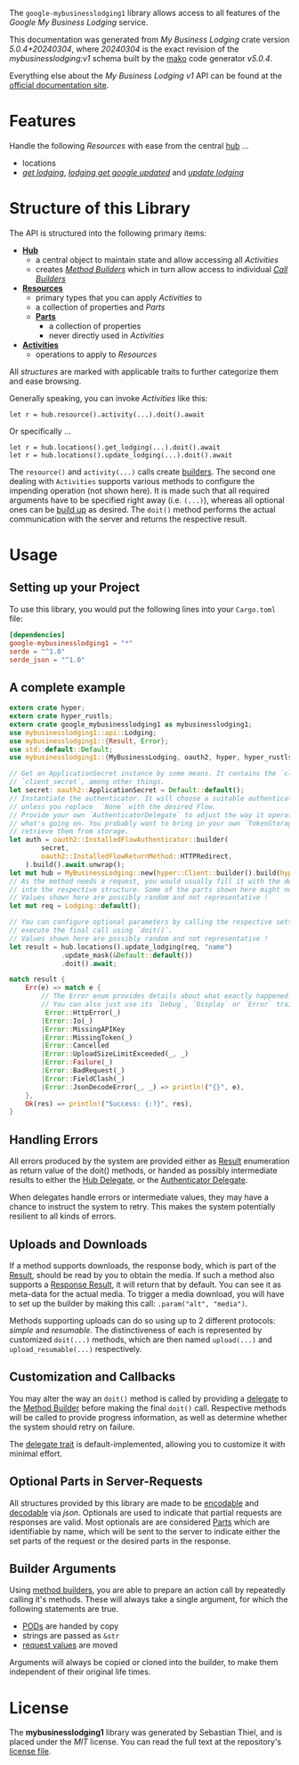 <!---
DO NOT EDIT !
This file was generated automatically from 'src/generator/templates/api/README.md.mako'
DO NOT EDIT !
-->
The `google-mybusinesslodging1` library allows access to all features of the *Google My Business Lodging* service.

This documentation was generated from *My Business Lodging* crate version *5.0.4+20240304*, where *20240304* is the exact revision of the *mybusinesslodging:v1* schema built by the [mako](http://www.makotemplates.org/) code generator *v5.0.4*.

Everything else about the *My Business Lodging* *v1* API can be found at the
[official documentation site](https://developers.google.com/my-business/).
# Features

Handle the following *Resources* with ease from the central [hub](https://docs.rs/google-mybusinesslodging1/5.0.4+20240304/google_mybusinesslodging1/MyBusinessLodging) ... 

* locations
 * [*get lodging*](https://docs.rs/google-mybusinesslodging1/5.0.4+20240304/google_mybusinesslodging1/api::LocationGetLodgingCall), [*lodging get google updated*](https://docs.rs/google-mybusinesslodging1/5.0.4+20240304/google_mybusinesslodging1/api::LocationLodgingGetGoogleUpdatedCall) and [*update lodging*](https://docs.rs/google-mybusinesslodging1/5.0.4+20240304/google_mybusinesslodging1/api::LocationUpdateLodgingCall)




# Structure of this Library

The API is structured into the following primary items:

* **[Hub](https://docs.rs/google-mybusinesslodging1/5.0.4+20240304/google_mybusinesslodging1/MyBusinessLodging)**
    * a central object to maintain state and allow accessing all *Activities*
    * creates [*Method Builders*](https://docs.rs/google-mybusinesslodging1/5.0.4+20240304/google_mybusinesslodging1/client::MethodsBuilder) which in turn
      allow access to individual [*Call Builders*](https://docs.rs/google-mybusinesslodging1/5.0.4+20240304/google_mybusinesslodging1/client::CallBuilder)
* **[Resources](https://docs.rs/google-mybusinesslodging1/5.0.4+20240304/google_mybusinesslodging1/client::Resource)**
    * primary types that you can apply *Activities* to
    * a collection of properties and *Parts*
    * **[Parts](https://docs.rs/google-mybusinesslodging1/5.0.4+20240304/google_mybusinesslodging1/client::Part)**
        * a collection of properties
        * never directly used in *Activities*
* **[Activities](https://docs.rs/google-mybusinesslodging1/5.0.4+20240304/google_mybusinesslodging1/client::CallBuilder)**
    * operations to apply to *Resources*

All *structures* are marked with applicable traits to further categorize them and ease browsing.

Generally speaking, you can invoke *Activities* like this:

```Rust,ignore
let r = hub.resource().activity(...).doit().await
```

Or specifically ...

```ignore
let r = hub.locations().get_lodging(...).doit().await
let r = hub.locations().update_lodging(...).doit().await
```

The `resource()` and `activity(...)` calls create [builders][builder-pattern]. The second one dealing with `Activities` 
supports various methods to configure the impending operation (not shown here). It is made such that all required arguments have to be 
specified right away (i.e. `(...)`), whereas all optional ones can be [build up][builder-pattern] as desired.
The `doit()` method performs the actual communication with the server and returns the respective result.

# Usage

## Setting up your Project

To use this library, you would put the following lines into your `Cargo.toml` file:

```toml
[dependencies]
google-mybusinesslodging1 = "*"
serde = "^1.0"
serde_json = "^1.0"
```

## A complete example

```Rust
extern crate hyper;
extern crate hyper_rustls;
extern crate google_mybusinesslodging1 as mybusinesslodging1;
use mybusinesslodging1::api::Lodging;
use mybusinesslodging1::{Result, Error};
use std::default::Default;
use mybusinesslodging1::{MyBusinessLodging, oauth2, hyper, hyper_rustls, chrono, FieldMask};

// Get an ApplicationSecret instance by some means. It contains the `client_id` and 
// `client_secret`, among other things.
let secret: oauth2::ApplicationSecret = Default::default();
// Instantiate the authenticator. It will choose a suitable authentication flow for you, 
// unless you replace  `None` with the desired Flow.
// Provide your own `AuthenticatorDelegate` to adjust the way it operates and get feedback about 
// what's going on. You probably want to bring in your own `TokenStorage` to persist tokens and
// retrieve them from storage.
let auth = oauth2::InstalledFlowAuthenticator::builder(
        secret,
        oauth2::InstalledFlowReturnMethod::HTTPRedirect,
    ).build().await.unwrap();
let mut hub = MyBusinessLodging::new(hyper::Client::builder().build(hyper_rustls::HttpsConnectorBuilder::new().with_native_roots().https_or_http().enable_http1().build()), auth);
// As the method needs a request, you would usually fill it with the desired information
// into the respective structure. Some of the parts shown here might not be applicable !
// Values shown here are possibly random and not representative !
let mut req = Lodging::default();

// You can configure optional parameters by calling the respective setters at will, and
// execute the final call using `doit()`.
// Values shown here are possibly random and not representative !
let result = hub.locations().update_lodging(req, "name")
             .update_mask(&Default::default())
             .doit().await;

match result {
    Err(e) => match e {
        // The Error enum provides details about what exactly happened.
        // You can also just use its `Debug`, `Display` or `Error` traits
         Error::HttpError(_)
        |Error::Io(_)
        |Error::MissingAPIKey
        |Error::MissingToken(_)
        |Error::Cancelled
        |Error::UploadSizeLimitExceeded(_, _)
        |Error::Failure(_)
        |Error::BadRequest(_)
        |Error::FieldClash(_)
        |Error::JsonDecodeError(_, _) => println!("{}", e),
    },
    Ok(res) => println!("Success: {:?}", res),
}

```
## Handling Errors

All errors produced by the system are provided either as [Result](https://docs.rs/google-mybusinesslodging1/5.0.4+20240304/google_mybusinesslodging1/client::Result) enumeration as return value of
the doit() methods, or handed as possibly intermediate results to either the 
[Hub Delegate](https://docs.rs/google-mybusinesslodging1/5.0.4+20240304/google_mybusinesslodging1/client::Delegate), or the [Authenticator Delegate](https://docs.rs/yup-oauth2/*/yup_oauth2/trait.AuthenticatorDelegate.html).

When delegates handle errors or intermediate values, they may have a chance to instruct the system to retry. This 
makes the system potentially resilient to all kinds of errors.

## Uploads and Downloads
If a method supports downloads, the response body, which is part of the [Result](https://docs.rs/google-mybusinesslodging1/5.0.4+20240304/google_mybusinesslodging1/client::Result), should be
read by you to obtain the media.
If such a method also supports a [Response Result](https://docs.rs/google-mybusinesslodging1/5.0.4+20240304/google_mybusinesslodging1/client::ResponseResult), it will return that by default.
You can see it as meta-data for the actual media. To trigger a media download, you will have to set up the builder by making
this call: `.param("alt", "media")`.

Methods supporting uploads can do so using up to 2 different protocols: 
*simple* and *resumable*. The distinctiveness of each is represented by customized 
`doit(...)` methods, which are then named `upload(...)` and `upload_resumable(...)` respectively.

## Customization and Callbacks

You may alter the way an `doit()` method is called by providing a [delegate](https://docs.rs/google-mybusinesslodging1/5.0.4+20240304/google_mybusinesslodging1/client::Delegate) to the 
[Method Builder](https://docs.rs/google-mybusinesslodging1/5.0.4+20240304/google_mybusinesslodging1/client::CallBuilder) before making the final `doit()` call. 
Respective methods will be called to provide progress information, as well as determine whether the system should 
retry on failure.

The [delegate trait](https://docs.rs/google-mybusinesslodging1/5.0.4+20240304/google_mybusinesslodging1/client::Delegate) is default-implemented, allowing you to customize it with minimal effort.

## Optional Parts in Server-Requests

All structures provided by this library are made to be [encodable](https://docs.rs/google-mybusinesslodging1/5.0.4+20240304/google_mybusinesslodging1/client::RequestValue) and 
[decodable](https://docs.rs/google-mybusinesslodging1/5.0.4+20240304/google_mybusinesslodging1/client::ResponseResult) via *json*. Optionals are used to indicate that partial requests are responses 
are valid.
Most optionals are are considered [Parts](https://docs.rs/google-mybusinesslodging1/5.0.4+20240304/google_mybusinesslodging1/client::Part) which are identifiable by name, which will be sent to 
the server to indicate either the set parts of the request or the desired parts in the response.

## Builder Arguments

Using [method builders](https://docs.rs/google-mybusinesslodging1/5.0.4+20240304/google_mybusinesslodging1/client::CallBuilder), you are able to prepare an action call by repeatedly calling it's methods.
These will always take a single argument, for which the following statements are true.

* [PODs][wiki-pod] are handed by copy
* strings are passed as `&str`
* [request values](https://docs.rs/google-mybusinesslodging1/5.0.4+20240304/google_mybusinesslodging1/client::RequestValue) are moved

Arguments will always be copied or cloned into the builder, to make them independent of their original life times.

[wiki-pod]: http://en.wikipedia.org/wiki/Plain_old_data_structure
[builder-pattern]: http://en.wikipedia.org/wiki/Builder_pattern
[google-go-api]: https://github.com/google/google-api-go-client

# License
The **mybusinesslodging1** library was generated by Sebastian Thiel, and is placed 
under the *MIT* license.
You can read the full text at the repository's [license file][repo-license].

[repo-license]: https://github.com/Byron/google-apis-rsblob/main/LICENSE.md

